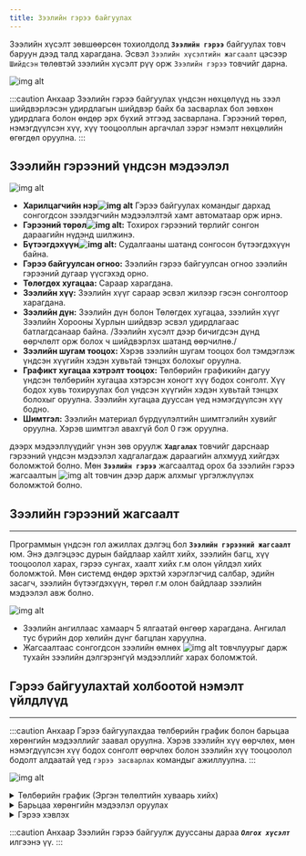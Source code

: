 ```yaml
---
title: Зээлийн гэрээ байгуулах
---
```


 Зээлийн хүсэлт зөвшөөрсөн тохиолдолд **`Зээлийн гэрээ`** байгуулах товч баруун дээд талд харагдана. 
 Эсвэл `Зээлийн хүсэлтийн жагсаалт` цэсээр `Шийдсэн` төлөвтэй зээлийн хүсэлт рүү орж `Зээлийн гэрээ` товчийг дарна. 
>
![img alt](/img/zeelGeree.png)
  
:::caution Анхаар
Зээлийн гэрээ байгуулах үндсэн нөхцөлүүд нь зээл шийдвэрлэсэн удирдлагын шийдвэр байх ба засварлах бол зөвхөн удирдлага болон өндөр эрх бүхий этгээд засварлана. Гэрээний төрөл, нэмэгдүүлсэн хүү, хүү тооцооллын аргачлал зэрэг нэмэлт нөхцөлийн өгөгдөл оруулна.
:::

## Зээлийн гэрээний үндсэн мэдээлэл
>
![img alt](/img/zeelGeree1.png)
- **Харилцагчийн нэр![img alt](/img/alert-circle.svg)** Гэрээ байгуулах командыг дархад сонгогдсон зээлдэгчийн мэдээлэлтэй хамт автоматаар орж ирнэ.
- **Гэрээний төрөл![img alt](/img/alert-circle.svg):** Тохирох гэрээний төрлийг сонгон дараагийн нүдэнд шилжинэ.
- **Бүтээгдэхүүн![img alt](/img/alert-circle.svg):** Судалгааны шатанд сонгосон бүтээгдэхүүн байна.
- **Гэрээ байгуулсан огноо:** Зээлийн гэрээ байгуулсан огноо зээлийн гэрээний дугаар үүсгэхэд орно.
- **Төлөгдөх хугацаа:** Сараар харагдана.
- **Зээлийн хүү:** Зээлийн хүүг сараар эсвэл жилээр гэсэн сонголтоор харагдана.
- **Зээлийн дүн:** Зээлийн дүн болон Төлөгдөх хугацаа, зээлийн хүүг Зээлийн Хорооны Хурлын шийдвэр эсвэл удирдлагаас батлагдсанаар байна. /Зээлийн хүсэлт дээр бичигдсэн дүнд өөрчлөлт орж болох ч шийдвэрлэх шатанд өөрчилнө./
- **Зээлийн шугам тооцох:** Хэрэв зээлийн шугам тооцох бол тэмдэглэж үндсэн хүүгийн хэдэн хувьтай тэнцэх болохыг оруулна.
- **Графикт хугацаа хэтрэлт тооцох:** Төлбөрийн графикийн дагуу үндсэн төлбөрийн хугацаа хэтэрсэн хоногт хүү бодох сонголт. Хүү бодох хувь тохируулах бол үндсэн хүүгийн хэдэн хувьтай тэнцэх болохыг оруулна. Зээлийн хугацаа дууссан үед нэмэгдүүлсэн хүү бодно.
- **Шимтгэл:** Зээлийн материал бүрдүүлэлтийн шимтгэлийн хувийг оруулна. Хэрэв шимтгэл авахгүй бол 0 гэж оруулна.


дээрх мэдээллүүдийг үнэн зөв оруулж **`Хадгалах`** товчийг дарснаар гэрээний үндсэн мэдээлэл хадгалагдаж дараагийн алхмууд хийгдэх боломжтой болно. Мөн **`Зээлийн гэрээ`** жагсаалтад орох ба зээлийн гэрээ жагсаалтын ![img alt](/img/file-text.svg) товчин дээр дарж алхмыг үргэлжлүүлэх боломжтой болно. 

## Зээлийн гэрээний жагсаалт
---
Программын үндсэн гол ажиллах дэлгэц бол **`Зээлийн гэрээний жагсаалт`** юм. Энэ дэлгэцээс дурын байдлаар хайлт хийх, зээлийн багц, хүү тооцоолол харах, гэрээ сунгах, хаалт хийх г.м олон үйлдэл хийх боломжтой. Мөн системд өндөр эрхтэй хэрэглэгчид салбар, эдийн засагч, зээлийн бүтээгдэхүүн, төрөл г.м олон байдлаар зээлийн мэдээлэл авж болно. 
>
![img alt](/img/zGereeAngilal.png)

- Зээлийн ангиллаас хамаарч 5 ялгаатай өнгөөр харагдана. Ангилал тус бүрийн дор хөлийн дүнг багцлан харуулна. 
- Жагсаалтаас сонгогдсон зээлийн өмнөх ![img alt](/img/file-text.svg) товчлуурыг дарж тухайн зээлийн дэлгэрэнгүй мэдээллийг харах боломжтой.


## Гэрээ байгуулахтай холбоотой нэмэлт үйлдлүүд
---

:::caution Анхаар
Гэрээ байгуулахдаа төлбөрийн график болон барьцаа хөрөнгийн мэдээллийг заавал оруулна. Хэрэв зээлийн хүү өөрчлөх, мөн нэмэгдүүлсэн хүү бодох сонголт өөрчлөх болон зээлийн хүү тооцоолол бодолт алдаатай үед `гэрээ засварлах` командыг ажиллуулна.
:::

![img alt](/img/gNemelt.png)

<details>
  <summary> Төлбөрийн график (Эргэн төлөлтийн хуваарь хийх)</summary>

- Зээл олгосон огноог оруулах боломжтой.
- Зээлийн гэрээнд тусгасан зээл олгох хугацаагаар _**Гэрээний дуусах огноо**_ тооцогдож харагдана.
- Эхлэх огноо нь гэрээний дагуу төлөлт хийж эхлэх огноог сонгоно. Ингэснээр сар бүрийн хэдний өдөр төлөх эсэхийг сонгох боломж олгоно.
- Үндсэн төлбөрөөс чөлөөлөх сарыг оруулснаар  төлөлт эхэлснээс хэдэн сарын дараа үндсэн зээлийн төлөлт эхлэхийг зааж өгнө.
- Төлөлтийн төрөл хэсэгт `Тэнцүү төлбөрт` гэж сонговол нийт төлбөр тэнцүү байхаар, `Тэнцүү үндсэн` гэж сонговол үндсэн төлбөр тэнцүү байхаар тооцоолно.
- `Тооцох` товчийг дарснаар нөхцлийн дагуу төлбөрийн график байгуулагдаж харагдана. 
- Тооцоолсон хүснэгт дээр хэрэв гараар засвар хийх бол засах сарын засах талбар дээр товшиж мэдээллийг засварласны дараа `Confirm` товчийг дарж хадгална. 
- Гараар хийсэн засвар амжилттай болсон бол тооцоолол дахин хийгдэж баруун доод буланд _`Амжилттай`_ эсвэл _`Амжилтгүй`_ болсон талаар мэдэгдэл харагдана. 
- Дэлгэцийн доод хэсэгт тооцооллын үр дүнг нэгтгэн харуулна. 
- Гараар оруулах: Энэ сонголтыг сонгосон үед _төлөх огноо, үндсэн төлөлт, хүүгийн төлөлтийн дүн_ -г бүгдийг гараас оруулж өгнө.

![img alt](/img/image-27.png)

</details>

<details>
 <summary>Барьцаа хөрөнгийн мэдээлэл оруулах</summary>

Барьцааны мэдээлэл оруулахдаа `Барьцаа хөрөнгийн жагсаалт` цонхыг дуудаж засвар хийх товчийг дарсанаар **Барьцаа хөрөнгийн жагсаалт нэмэх** боломжтой болно. Жагсаалтын толгойн зүүн хэсэгт харагдах     `+Шинэ` товчийг дарж шинэ барьцааг нэмнэ. 

---

 ![img alt](/img/image28.png)
 
 Барьцаа хөрөнгийн мэдээлэл зээлийн хүсэлт дээр бүртгэгдсэн барьцаа байх боломжтой ба үнэлгээ мөн хамтран эзэмшигчдийн мэдээллийг оруулан **ОК** товч дарна.
 
 ---
 
 ![img alt](/img/image-29.png)
 
   </details>
   

  <details>
     <summary> Гэрээ хэвлэх </summary>
     
Гэрээний драфтуудаас сонгосон гэрээг хэвлэх боломжтой. Хэрвээ хүсвэл файл хэлбэрээр татаж аваад гарын үсэг зурж тамгалсны дараа файл хэлбэрээр хавсралт оруулах боломжтой. 


![img alt](/img/zGeree.png)
   
</details>

:::caution Анхаар
Зээлийн гэрээ байгуулж дууссаны дараа _**`Олгох хүсэлт`**_ илгээнэ үү.
:::